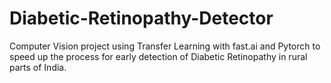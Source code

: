 # Diabetic-Retinopathy-Detector
Computer Vision project using Transfer Learning with fast.ai and Pytorch to speed up the process for early detection of Diabetic Retinopathy in rural parts of India.

